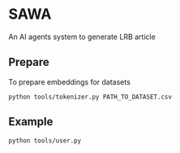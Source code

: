 # SAWA
An AI agents system to generate LRB article

## Prepare

To prepare embeddings for datasets
```shell
python tools/tokenizer.py PATH_TO_DATASET.csv
```

## Example
```shell 
python tools/user.py
```


